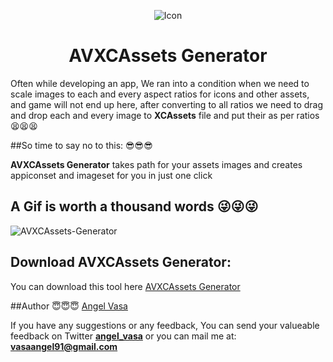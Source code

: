<p align="center">
  <img src="https://raw.githubusercontent.com/angelvasa/AVXCAssets-Generator/master/icon.png" alt="Icon"/>
</p>
<H1 align="center">AVXCAssets Generator</H1>
<p align="center">

Often while developing an app, We ran into a condition when we need to scale images to each and every aspect ratios for icons and other assets, and game will not end up here, after converting to all ratios we need to drag and drop each and every image to **XCAssets** file and put their as per ratios 😫😫😫

##So time to say no to this: 😎😎😎

**AVXCAssets Generator** takes path for your assets images and creates appiconset and imageset for you in just one click

## A Gif is worth a thousand words 😜😜😜

![AVXCAssets-Generator](https://github.com/angelvasa/AVXCAssets-Generator/blob/master/recording.gif)


Download AVXCAssets Generator:
----------------
You can download this tool here [AVXCAssets Generator](https://github.com/angelvasa/AVXCAssets-Generator/raw/master/AVXCAssetsGenerator.dmg)


##Author  😇😇😇
[Angel Vasa](https://github.com/angelvasa)

If you have any suggestions or any feedback, You can send your valueable feedback on Twitter **[angel_vasa](https://twitter.com/angel_vasa)** or you can mail me at: **vasaangel91@gmail.com**
